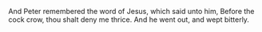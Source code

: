 And Peter remembered the word of Jesus, which said unto him, Before the cock crow, thou shalt deny me thrice. And he went out, and wept bitterly.
